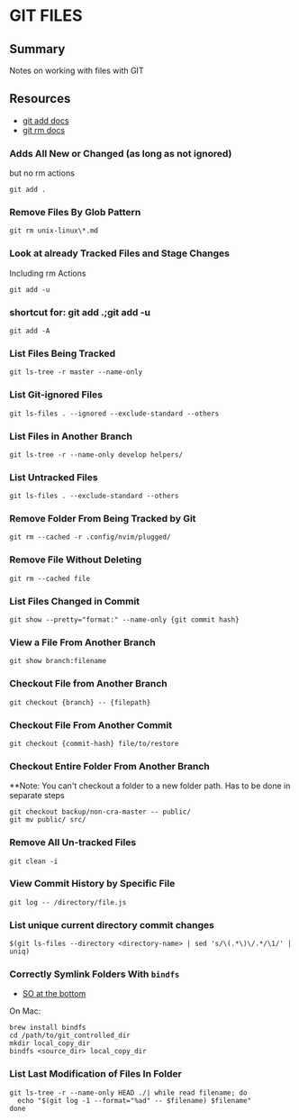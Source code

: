 # GIT FILES

## Summary

Notes on working with files with GIT

## Resources

- [git add docs](https://git-scm.com/docs/git-add)
- [git rm docs](https://git-scm.com/docs/git-rm)

### Adds All New or Changed (as long as not ignored)

but no rm actions

```console
git add .
```

### Remove Files By Glob Pattern

```console
git rm unix-linux\*.md
```

### Look at already Tracked Files and Stage Changes

Including rm Actions

```console
git add -u
```

### shortcut for: git add .;git add -u

```console
git add -A
```

### List Files Being Tracked

```console
git ls-tree -r master --name-only
```

### List Git-ignored Files

```console
git ls-files . --ignored --exclude-standard --others
```

### List Files in Another Branch

```console
git ls-tree -r --name-only develop helpers/
```

### List Untracked Files

```console
git ls-files . --exclude-standard --others
```

### Remove Folder From Being Tracked by Git

```console
git rm --cached -r .config/nvim/plugged/
```

### Remove File Without Deleting

```console
git rm --cached file
```

### List Files Changed in Commit

```console
git show --pretty="format:" --name-only {git commit hash}
```

### View a File From Another Branch

```console
git show branch:filename
```

### Checkout File from Another Branch

```console
git checkout {branch} -- {filepath}
```

### Checkout File From Another Commit

```console
git checkout {commit-hash} file/to/restore
```

### Checkout Entire Folder From Another Branch

\*\*Note: You can't checkout a folder to a new folder path. Has to be done in
separate steps

```console
git checkout backup/non-cra-master -- public/
git mv public/ src/
```

### Remove All Un-tracked Files

```console
git clean -i
```

### View Commit History by Specific File

```console
git log -- /directory/file.js
```

### List unique current directory commit changes

```console
$(git ls-files --directory <directory-name> | sed 's/\(.*\)\/.*/\1/' | uniq)
```

### Correctly Symlink Folders With `bindfs`

- [SO at the bottom](https://stackoverflow.com/questions/86402/how-can-i-get-git-to-follow-symlinks)

On Mac:

```console
brew install bindfs
cd /path/to/git_controlled_dir
mkdir local_copy_dir
bindfs <source_dir> local_copy_dir
```

### List Last Modification of Files In Folder

```console
git ls-tree -r --name-only HEAD ./| while read filename; do
  echo "$(git log -1 --format="%ad" -- $filename) $filename"
done
```
